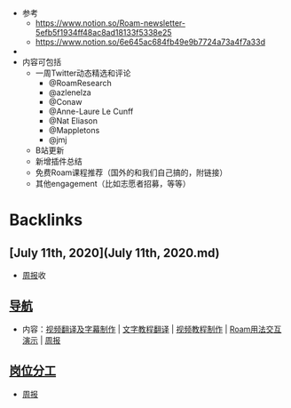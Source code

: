 - 参考
    - https://www.notion.so/Roam-newsletter-5efb5f1934ff48ac8ad18133f5338e25
    - https://www.notion.so/6e645ac684fb49e9b7724a73a4f7a33d
- 
- 内容可包括
    - 一周Twitter动态精选和评论
        - @RoamResearch
        - @azlenelza
        - @Conaw
        - @Anne-Laure Le Cunff
        - @Nat Eliason
        - @Mappletons
        - @jmj
    - B站更新
    - 新增插件总结
    - 免费Roam课程推荐（国外的和我们自己搞的，附链接）
    - 其他engagement（比如志愿者招募，等等）

# Backlinks
## [July 11th, 2020](July 11th, 2020.md)
- [周报](周报.md)收

## [导航](导航.md)
- 内容：[视频翻译及字幕制作](视频翻译及字幕制作.md) | [文字教程翻译](文字教程翻译.md) | [视频教程制作](视频教程制作.md) | [Roam用法交互演示](Roam用法交互演示.md) | [周报](周报.md)

## [岗位分工](岗位分工.md)
- [周报](周报.md)

